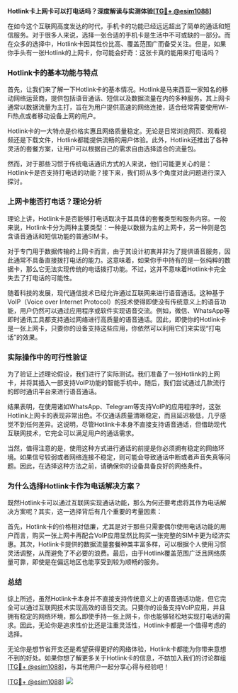 **Hotlink卡上网卡可以打电话吗？深度解读与实测体验[[TG💪+ @esim1088](https://t.me/s/esim1088)]**

在如今这个互联网高度发达的时代，手机卡的功能已经远远超出了简单的通话和短信服务。对于很多人来说，选择一张合适的手机卡是生活中不可或缺的一部分。而在众多的选择中，Hotlink卡因其性价比高、覆盖范围广而备受关注。但是，如果你手头有一张Hotlink的上网卡，你可能会好奇：这张卡真的能用来打电话吗？

### Hotlink卡的基本功能与特点

首先，让我们来了解一下Hotlink卡的基本情况。Hotlink是马来西亚一家知名的移动网络运营商，提供包括语音通话、短信以及数据流量在内的多种服务。其上网卡通常以数据流量为主打，旨在为用户提供高速的网络连接，适合经常需要使用Wi-Fi热点或者移动设备上网的用户。

Hotlink卡的一大特点是价格实惠且网络质量稳定。无论是日常浏览网页、观看视频还是下载文件，Hotlink都能提供流畅的用户体验。此外，Hotlink还推出了各种灵活的套餐方案，让用户可以根据自己的需求自由选择适合的流量包。

然而，对于那些习惯于传统电话通讯方式的人来说，他们可能更关心的是：Hotlink卡是否支持打电话的功能？接下来，我们将从多个角度对此问题进行深入探讨。

### 上网卡能否打电话？理论分析

理论上讲，Hotlink卡是否能够打电话取决于其具体的套餐类型和服务内容。一般来说，Hotlink卡分为两种主要类型：一种是以数据为主的上网卡，另一种则是包含语音通话和短信功能的普通SIM卡。

对于专门用于数据传输的上网卡而言，由于其设计初衷并非为了提供语音服务，因此通常不具备直接拨打电话的能力。这意味着，如果你手中持有的是一张纯粹的数据卡，那么它无法实现传统的电话拨打功能。不过，这并不意味着Hotlink卡完全失去了打电话的可能性。

随着科技的发展，现代通信技术已经允许通过互联网来进行语音通话。这种基于VoIP（Voice over Internet Protocol）的技术使得即使没有传统意义上的语音功能，用户仍然可以通过应用程序或软件实现语音交流。例如，微信、WhatsApp等即时通讯工具都支持通过网络进行高质量的语音通话。因此，即使你的Hotlink卡是一张上网卡，只要你的设备支持这些应用，你依然可以利用它们来实现“打电话”的效果。

### 实际操作中的可行性验证

为了验证上述理论假设，我们进行了实际测试。我们准备了一张Hotlink的上网卡，并将其插入一部支持VoIP功能的智能手机中。随后，我们尝试通过几款流行的即时通讯平台来进行语音通话。

结果表明，在使用诸如WhatsApp、Telegram等支持VoIP的应用程序时，这张Hotlink上网卡的表现非常出色。不仅通话质量清晰稳定，而且延迟极低，几乎感觉不到任何差异。这说明，尽管Hotlink卡本身不直接支持语音通话，但借助现代互联网技术，它完全可以满足用户的通话需求。

当然，值得注意的是，使用这种方式进行通话的前提是你必须拥有稳定的网络环境。如果信号较弱或者网络连接不稳定，则可能会导致通话中断或者声音失真等问题。因此，在选择这种方法之前，请确保你的设备具备良好的网络条件。

### 为什么选择Hotlink卡作为电话解决方案？

既然Hotlink卡可以通过互联网实现通话功能，那么为何还要考虑将其作为电话解决方案呢？其实，这一选择背后有几个重要的考量因素：

首先，Hotlink卡的价格相对低廉，尤其是对于那些只需要偶尔使用电话功能的用户而言，购买一张上网卡再配合VoIP应用显然比购买一张完整的SIM卡更为经济实惠。其次，Hotlink卡提供的数据流量套餐种类丰富多样，可以根据个人使用习惯灵活调整，从而避免了不必要的浪费。最后，由于Hotlink覆盖范围广泛且网络质量可靠，即使是在偏远地区也能享受到较为顺畅的服务。

### 总结

综上所述，虽然Hotlink卡本身并不直接支持传统意义上的语音通话功能，但它完全可以通过互联网技术实现高效的语音交流。只要你的设备支持VoIP应用，并且拥有稳定的网络环境，那么即使手持一张上网卡，你也能够轻松地实现打电话的需求。因此，无论你是追求性价比还是注重灵活性，Hotlink卡都是一个值得考虑的选择。

无论你是想节省开支还是希望获得更好的网络体验，Hotlink卡都能为你带来意想不到的好处。如果你想了解更多关于Hotlink卡的信息，不妨加入我们的讨论群组[[TG💪+ @esim1088](https://t.me/s/esim1088)]，与其他用户一起分享心得与经验吧！

[[TG💪+ @esim1088](https://t.me/s/esim1088)] ![](https://i.postimg.cc/4NQfJmqS/Snipaste-2025-05-13-00-14-12.png)